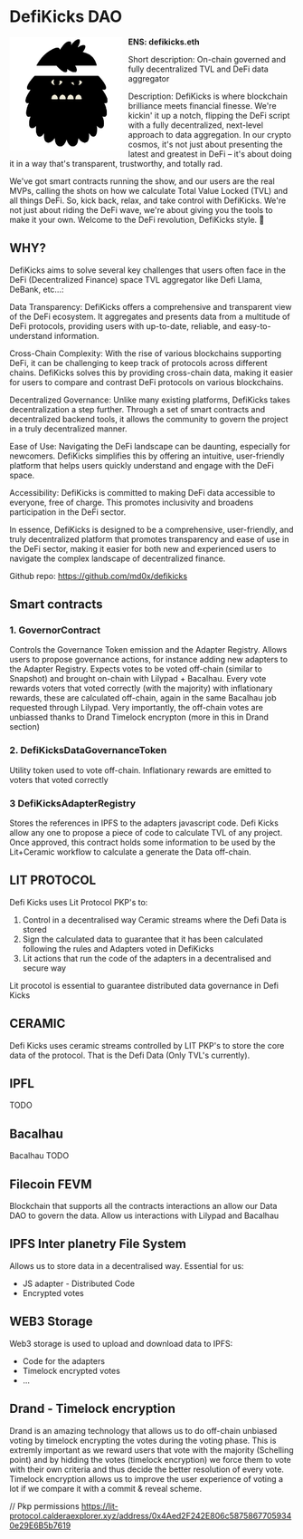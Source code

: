# DefiKicks DAO

<img src="./decentralized-repo/frontend/defikicks-logo-big.png"
     alt="Markdown Monster icon"
     style="float: left; margin-right: 10px;width:200px" />

**ENS: defikicks.eth**

Short description: 
On-chain governed and fully decentralized TVL and DeFi data aggregator

Description:
DefiKicks is where blockchain brilliance meets financial finesse. We're kickin' it up a notch, flipping the DeFi script with a fully decentralized, next-level approach to data aggregation. In our crypto cosmos, it's not just about presenting the latest and greatest in DeFi – it's about doing it in a way that's transparent, trustworthy, and totally rad.

We've got smart contracts running the show, and our users are the real MVPs, calling the shots on how we calculate Total Value Locked (TVL) and all things DeFi. So, kick back, relax, and take control with DefiKicks. We're not just about riding the DeFi wave, we're about giving you the tools to make it your own. Welcome to the DeFi revolution, DefiKicks style. 🚀

## WHY?

DefiKicks aims to solve several key challenges that users often face in the DeFi (Decentralized Finance) space TVL aggregator like Defi Llama, DeBank, etc...:

Data Transparency: DefiKicks offers a comprehensive and transparent view of the DeFi ecosystem. It aggregates and presents data from a multitude of DeFi protocols, providing users with up-to-date, reliable, and easy-to-understand information.

Cross-Chain Complexity: With the rise of various blockchains supporting DeFi, it can be challenging to keep track of protocols across different chains. DefiKicks solves this by providing cross-chain data, making it easier for users to compare and contrast DeFi protocols on various blockchains.

Decentralized Governance: Unlike many existing platforms, DefiKicks takes decentralization a step further. Through a set of smart contracts and decentralized backend tools, it allows the community to govern the project in a truly decentralized manner.

Ease of Use: Navigating the DeFi landscape can be daunting, especially for newcomers. DefiKicks simplifies this by offering an intuitive, user-friendly platform that helps users quickly understand and engage with the DeFi space.

Accessibility: DefiKicks is committed to making DeFi data accessible to everyone, free of charge. This promotes inclusivity and broadens participation in the DeFi sector.

In essence, DefiKicks is designed to be a comprehensive, user-friendly, and truly decentralized platform that promotes transparency and ease of use in the DeFi sector, making it easier for both new and experienced users to navigate the complex landscape of decentralized finance.

Github repo:
https://github.com/md0x/defikicks

##  Smart contracts
### 1. GovernorContract

Controls the Governance Token emission and the Adapter Registry. Allows users to propose governance actions, for instance adding new adapters to the Adapter Registry. Expects votes to be voted off-chain (similar to Snapshot) and brought on-chain with Lilypad + Bacalhau. Every vote rewards voters that voted correctly (with the majority) with inflationary rewards, these are calculated off-chain, again in the same Bacalhau job requested through Lilypad. Very importantly, the off-chain votes are unbiassed thanks to Drand Timelock encrypton (more in this in Drand section)
### 2. DefiKicksDataGovernanceToken

Utility token used to vote off-chain. Inflationary rewards are emitted to voters that voted correctly

### 3 DefiKicksAdapterRegistry

Stores the references in IPFS to the adapters javascript code. Defi Kicks allow any one to propose a piece of code to calculate TVL of any project. Once approved, this contract holds some information to be used by the Lit+Ceramic workflow to calculate a generate the Data off-chain.

##  LIT PROTOCOL

Defi Kicks uses Lit Protocol PKP's to:
1. Control in a decentralised way Ceramic streams where the Defi Data is stored
2. Sign the calculated data to guarantee that it has been calculated following the rules and Adapters voted in DefiKicks
3. Lit actions that run the code of the adapters in a decentralised and secure way

Lit procotol is essential to guarantee distributed data governance in Defi Kicks

##  CERAMIC

Defi Kicks uses ceramic streams controlled by LIT PKP's to store the core data of the protocol. That is the Defi Data (Only TVL's currently).

##  IPFL

TODO

##  Bacalhau

Bacalhau TODO

##  Filecoin FEVM

Blockchain that supports all the contracts interactions an allow our Data DAO to govern the data. Allow us interactions with Lilypad and Bacalhau

##  IPFS Inter planetry File System
Allows us to store data in a decentralised way. Essential for us:
- JS adapter - Distributed Code
- Encrypted votes

##  WEB3 Storage

Web3 storage is used to upload and download data to IPFS:
- Code for the adapters
- Timelock encrypted votes
- ...

##  Drand - Timelock encryption

Drand is an amazing technology that allows us to do off-chain unbiased voting by timelock encrypting the votes during the voting phase. This is extremly important as we reward users that vote with the majority (Schelling point) and by hidding the votes (timelock encryption) we force them to vote with their own criteria and thus decide the better resolution of every vote. Timelock encryption allows us to improve the user experience of voting a lot if we compare it with a commit & reveal scheme. 

// Pkp permissions
https://lit-protocol.calderaexplorer.xyz/address/0x4Aed2F242E806c58758677059340e29E6B5b7619


